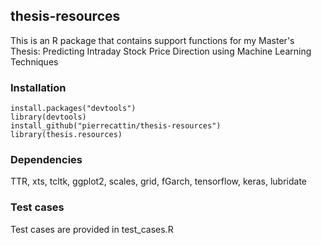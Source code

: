 ## thesis-resources
This is an R package that contains support functions for my Master's Thesis: Predicting Intraday Stock Price Direction using Machine Learning Techniques

### Installation
```{r}
install.packages("devtools")
library(devtools)
install_github("pierrecattin/thesis-resources")
library(thesis.resources)
```

### Dependencies
TTR, xts, tcltk, ggplot2, scales, grid, fGarch, tensorflow, keras, lubridate

### Test cases
Test cases are provided in test_cases.R

